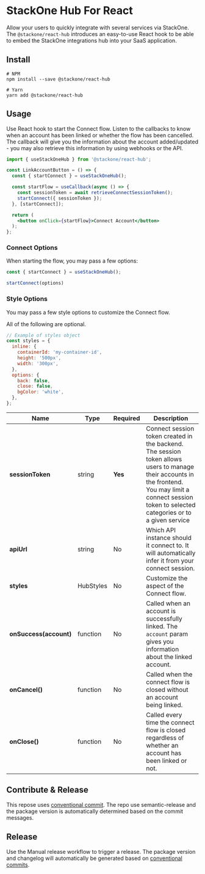 # StackOne Hub For React

Allow your users to quickly integrate with several services via StackOne. The `@stackone/react-hub` introduces an easy-to-use React hook to be able to embed the StackOne integrations hub into your SaaS application.


## Install

```
# NPM
npm install --save @stackone/react-hub

# Yarn
yarn add @stackone/react-hub
```

## Usage
Use React hook to start the Connect flow. Listen to the callbacks to know when an account has been linked or whether
the flow has been cancelled. The callback will give you the information about the account added/updated - you may
also retrieve this information by using webhooks or the API.

```jsx
import { useStackOneHub } from '@stackone/react-hub';

const LinkAccountButton = () => {
  const { startConnect } = useStackOneHub();

  const startFlow = useCallback(async () => {
    const sessionToken = await retrieveConnectSessionToken();
    startConnect({ sessionToken });
  }, [startConnect]);

  return (
    <button onClick={startFlow}>Connect Account</button>
  );
};
```

### Connect Options
When starting the flow, you may pass a few options:
```jsx
const { startConnect } = useStackOneHub();

startConnect(options)
```

### Style Options
You may pass a few style options to customize the Connect flow.

All of the following are optional.
```jsx
// Example of styles object
const styles = {
  inline: {
    containerId: 'my-container-id',
    height: '500px',
    width: '300px',
  },
  options: {
    back: false,
    close: false,
    bgColor: 'white',
  },
};
```

| Name                    | Type        | Required    | Description         |
| ----------------------- | ----------- | ----------- | ------------------- |
| **sessionToken**        | string      | **Yes**     | Connect session token created in the backend. The session token allows users to manage their accounts in the frontend. You may limit a connect session token to selected categories or to a given service
| **apiUrl**              | string      | No          | Which API instance should it connect to. It will automatically infer it from your connect session.
| **styles**              | HubStyles      | No          | Customize the aspect of the Connect flow.
| **onSuccess(account)**  | function    | No          | Called when an account is successfully linked. The `account` param gives you information about the linked account.
| **onCancel()**          | function    | No          | Called when the connect flow is closed without an account being linked.
| **onClose()**           | function    | No          | Called every time the connect flow is closed regardless of whether an account has been linked or not.

## Contribute & Release

This repose uses [conventional commit](https://www.conventionalcommits.org/en/v1.0.0/). The repo use semantic-release and the package version is automatically determined based on the commit messages.

## Release

Use the Manual release workflow to trigger a release. The package version and changelog will automatically be generated based on [conventional commits](https://www.conventionalcommits.org/en/v1.0.0/).
